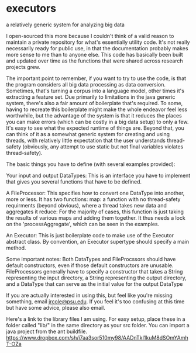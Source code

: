# executors
a relatively generic system for analyzing big data

I open-sourced this more because I couldn't think of a valid reason to maintain a private repository for what's essentially
utility code. It's not really necessarily ready for public use, in that the documentation probably makes more sense to me
than to anyone else. This code has basically been built and updated over time as the functions that were shared across research projects grew. 

The important point to remember, if you want to try to use the code, is that the program considers all big data processing
as data conversion. Sometimes, that's turning a corpus into a language model, other times it's extracting a feature set. Due
primarily to limitations in the java generic system, there's also a fair amount of boilerplate that's required. To some, having to
recreate this boilerplate might make the whole endeavor feel less worthwhile, but the advantage of the system is that it reduces
the places you can make errors (which can be costly in a big data setup) to only a few. It's easy to see what the expected 
runtime of things are. Beyond that, you can think of it as a somewhat generic system for creating and using threads, with
relatively little expectation that the user understands thread-safety (obviously, any attempt to use static but not final variables
violates thread-safety).

The basic things you have to define (with several examples provided):

Your input and output DataTypes: 
This is an interface you have to implement that gives you several functions that have to be defined.

A FileProcessor:
This specifies how to convert one DataType into another, more or less. It has two functions:
map: a function with no thread-safety requirments (beyond obvious), where a thread takes new data and aggregates it
reduce: For the majority of cases, this function is just taking the results of various maps and adding them together. It thus 
needs a lock on the 'processAggregate', which can be seen in the examples.

An Executor:
This is just boilerplate code to make use of the Executor abstract class. By convention, an Executor supertype should specify 
a main method.

Some important notes:
Both DataTypes and FileProcssors should have default constructors, even if those default constructors are unusable. 
FileProcessors generally have to specify a constructor that takes a String representing the input directory, a String representing
the output directory, and a DataType that can serve as the initial value for the output DataType

If you are actually interested in using this, but feel like you're missing something, email jrcole@psu.edu. If you feel it's too
confusing at this time but have some advice, please also email.


Here's a link to the library files I am using. For easy setup, place these in a folder called "lib/" in the same directory as your src folder. You can import a java project from the ant buildfile.  https://www.dropbox.com/sh/i7aa3sor510my98/AADnTkI1kuM8dSOmYAmhT-OZa  
